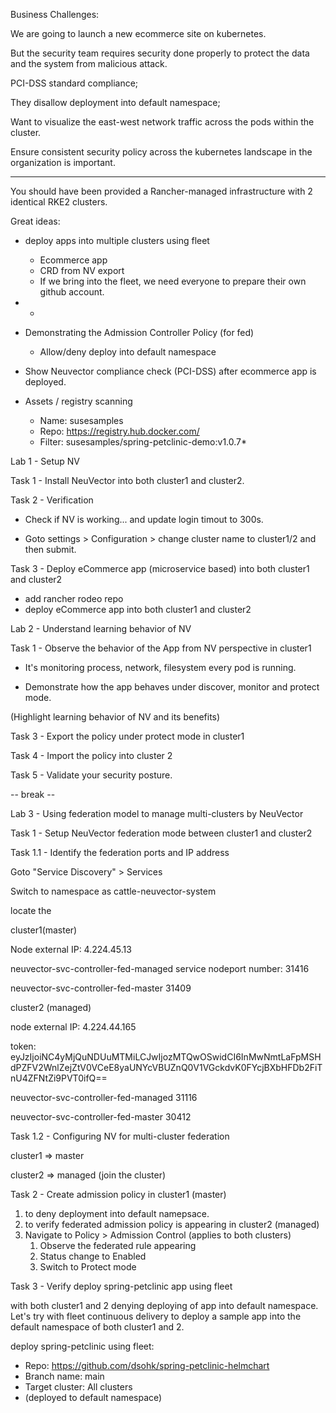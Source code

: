 

Business Challenges:



We are going to launch a new ecommerce site on kubernetes. 

But the security team requires security done properly to protect the data and the system from malicious attack.

PCI-DSS standard compliance;

They disallow deployment into default namespace;

Want to visualize the east-west network traffic across the pods within the cluster.

Ensure consistent security policy across the kubernetes landscape in the organization is important.



----



You should have been provided a Rancher-managed infrastructure with 2 identical RKE2 clusters.



Great ideas:

* deploy apps into multiple clusters using fleet
  * Ecommerce app
  * CRD from NV export
  * If we bring into the fleet, we need everyone to prepare their own github account.
* * 
* Demonstrating the Admission Controller Policy (for fed)
  * Allow/deny deploy into default namespace

* Show Neuvector compliance check (PCI-DSS) after ecommerce app is deployed.

* Assets / registry scanning

  * Name: susesamples
  * Repo: https://registry.hub.docker.com/
  * Filter: susesamples/spring-petclinic-demo:v1.0.7*

  



Lab 1 - Setup NV

Task 1 - Install NeuVector into both cluster1 and cluster2.

Task 2 - Verification

* Check if NV is working... and update login timout to 300s.

* Goto settings > Configuration > change cluster name to cluster1/2 and then submit.

Task 3 - Deploy eCommerce app (microservice based) into both cluster1 and cluster2

- add rancher rodeo repo
- deploy eCommerce app into both cluster1 and cluster2



Lab 2 - Understand learning behavior of NV

Task 1 - Observe the behavior of the App from NV perspective in cluster1

* It's monitoring process, network, filesystem every pod is running.

* Demonstrate how the app behaves under discover, monitor and protect mode.

(Highlight learning behavior of NV and its benefits)

Task 3 - Export the policy under protect mode in cluster1

Task 4 - Import the policy into cluster 2

Task 5 - Validate your security posture.



-- break --



Lab 3 - Using federation model to manage multi-clusters by NeuVector

Task 1 - Setup NeuVector federation mode between cluster1 and cluster2

Task 1.1 - Identify the federation ports and IP address



Goto "Service Discovery" > Services 

Switch to namespace as cattle-neuvector-system

locate the 

cluster1(master)

Node external IP: 4.224.45.13

neuvector-svc-controller-fed-managed service nodeport number: 31416

neuvector-svc-controller-fed-master 31409

cluster2 (managed)

node external IP: 4.224.44.165

token: eyJzIjoiNC4yMjQuNDUuMTMiLCJwIjozMTQwOSwidCI6InMwNmtLaFpMSHdPZFV2WnlZejZtV0VCeE8yaUNYcVBUZnQ0V1VGckdvK0FYcjBXbHFDb2FiTnU4ZFNtZi9PVT0ifQ==

neuvector-svc-controller-fed-managed  31116

neuvector-svc-controller-fed-master 30412



Task 1.2 - Configuring NV for multi-cluster federation

cluster1 => master

cluster2 => managed (join the cluster)

Task 2 - Create admission policy in cluster1 (master)

1.  to deny deployment into default namepsace.
2. to verify federated admission policy is appearing in cluster2 (managed)
3. Navigate to Policy > Admission Control (applies to both clusters)
   1. Observe the federated rule appearing
   2. Status change to Enabled
   3. Switch to Protect mode



Task 3 - Verify deploy spring-petclinic app using fleet

with both cluster1 and 2 denying deploying of app into default namespace. Let's try with fleet continuous delivery to deploy a sample app into the default namespace of both cluster1 and 2.

deploy spring-petclinic using fleet:

* Repo: https://github.com/dsohk/spring-petclinic-helmchart
* Branch name: main
* Target cluster: All clusters
* (deployed to default namespace)













